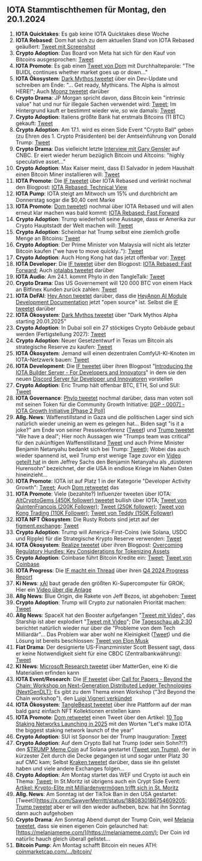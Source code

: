 ## IOTA Stammtischthemen für Montag, den 20.1.2024

1. **IOTA Quicktakes**: Es gab keine IOTA Quicktakes diese Woche
2. **IOTA Rebased**: Dom hat sich zu dem aktuellen Stand von IOTA Rebased geäußert: [Tweet mit Screenshot](https://x.com/IotaPoet/status/1878854108888887786)
3. **Crypto Adoption**: Das Board von Meta hat sich für den Kauf von Bitcoins ausgesprochen: [Tweet](https://x.com/Cointelegraph/status/1878951508336623826)
4. **IOTA Promote**: Es gab einen [Tweet von Dom](https://x.com/DomSchiener/status/1879035961549410772) mit Durchhalteparole: "The BUIDL continues whether market goes up or down..."
5. **IOTA Ökosystem**: [Dark Mythos tweetet](https://x.com/DarkMythosIOTA/status/1879075982369550771) über ein Dev-Update und schreiben am Ende: "... Get ready, Mythicans. The Alpha is almost HERE!"; Auch [Moonz tweetet](https://x.com/ingo_moonz/status/1879099534749347908) darüber
6. **Crypto Drama**: JP Morgan spricht davon, dass Bitcoin kein "intrinsic value" hat und nur für illegale Sachen verwendet wird: [Tweet](https://x.com/disclosetv/status/1878818687337324920); Im Hintergrund kauft er bestimmt wieder wie, so wie damals: [Tweet](https://x.com/RyanSAdams/status/1789024343038586956)
7. **Crypto Adoption**: Italiens größte Bank hat erstmals Bitcoins (11 BTC) gekauft: [Tweet](https://x.com/FurkanCCTV/status/1879092024592498778)
8. **Crypto Adoption**: Am 17.1. wird es einen Side Event "Crypto Ball" geben (zu Ehren des 1. Crypto Präsidenten) bei der Amtseinführung von Donald Trump: [Tweet](https://x.com/DocumentingBTC/status/1878935332940611732)
9. **Crypto Drama**: Das vielleicht letzte [Interview mit Gary Gensler](https://x.com/DocumentingBTC/status/1879182338275651625) auf CNBC. Er eiert wieder herum bezüglich Bitcoin und Altcoins: "highly speculative asset..."
10. **Crypto Adoption**: Max Kaiser meint, dass El Salvador in jedem Haushalt einen Bitcoin Miner installieren will: [Tweet](https://x.com/BitcoinMagazine/status/1879117554767266055)
11. **IOTA Promote**: Die [IF tweetet](https://x.com/iota/status/1879166716518830368) über IOTA Rebased und verlinkt nochmal den Blogpost: [IOTA Rebased: Technical View](https://blog.iota.org/iota-rebased-technical-view/)
12. **IOTA Pump**: IOTA steigt am Mitwoch um 15% und durchbricht am Donnerstag sogar die $0,40 cent Marke
13. **IOTA Promote**: [Dom tweetet](https://x.com/DomSchiener/status/1879437944299356236)) nochmal über IOTA Rebased und will allen erneut klar machen was bald kommt: [IOTA Rebased: Fast Forward](https://blog.iota.org/iota-rebased-fast-forward/)
14. **Crypto Adoption**: Trump wiederholt seine Aussage, dass er Amerika zur Crypto Hauptstadt der Welt machen will: [Tweet](https://x.com/Cointelegraph/status/1879508101579329875)
15. **Crypto Adoption**: Scheinbar hat Trump selbst eine ziemlich große Menge an Bitcoins: [Tweet](https://x.com/DocumentingBTC/status/1879230353682149392?t=2zkHHceT5fuuFm_nCFBdDA&s=19)
16. **Crypto Adoption**: Der Prime Minister von Malaysia will nicht als letzter Bitcoin kaufen ("we have to move quickly.."): [Tweet](https://x.com/BTC_Archive/status/1879484045077385518)
17. **Crypto Adoption**: Auch Hong Kong hat das jetzt offenbar vor: [Tweet](https://x.com/bitcoinlfgo/status/1879517112408141992)
18. **IOTA Developer**: Die [IF tweetet](https://x.com/iota/status/1879528616381309045) über den Blogpost: [IOTA Rebased: Fast Forward](https://blog.iota.org/iota-rebased-fast-forward/); Auch [iotalabs tweetet](https://x.com/iotalabs_/status/1879530444091441617) darüber
19. **IOTA Audio**: Am 24.1. kommt Phylo in den TangleTalk: [Tweet](https://x.com/tangle_talk/status/1879531296738926907)
20. **Crypto Drama**: Das US Governement will 120 000 BTC von einem Hack an Bitfinex Kunden zurück zahlen: [Tweet](https://x.com/BitcoinMagazine/status/1879540465122566288)
21. **IOTA DeFAI**: [Hey Anon tweetet](https://x.com/HeyAnonai/status/1879545527152640354) darüber, dass die [HeyAnon AI Module Development Documentation](https://github.com/RealWagmi/anon-integration-guide) jetzt "open source" ist. Selbst die [IF tweetet](https://x.com/iota/status/1879551584444801184) darüber
22. **IOTA Ökosystem**: [Dark Mythos tweetet](https://x.com/DarkMythosIOTA/status/1879800766170386848) über "Dark Mythos Alpha starting 20.01.2025"
23. **Crypto Adoption**: In Dubai soll ein 27 stöckiges Crypto Gebäude gebaut werden (Fertigstellung 2027): [Tweet](https://x.com/bitcoinlfgo/status/1879561321366384749)
24. **Crypto Adoption**: Neuer Gesetzentwurf in Texas um Bitcoin als strategische Reserve zu kaufen: [Tweet](https://x.com/BitcoinMagazine/status/1879657770120856052)
25. **IOTA Ökosystem**: Jemand will einen dezentralen ComfyUI-KI-Knoten im IOTA-Netzwerk bauen: [Tweet](https://x.com/voplica/status/1879250868794777953)
26. **IOTA Development**: Die [IF tweetet](https://x.com/iota/status/1879528616381309045) über ihren Blogpost "[Introducing the IOTA Builder Server - For Developers and Innovators](https://blog.iota.org/iota-builder-server/)" in dem sie den neuen [Discord Server für Developer und Innovatoren](https://discord.gg/iota-builders?ref=blog.iota.org) vorstellen
27. **Crypto Adoption**: Eric Trump hält offenbar BTC, ETH, Sol und SUI: [Tweet](https://x.com/Cointelegraph/status/1879691336032370902)
28. **IOTA Governance**: [Phylo tweetet](https://x.com/PhyloIota/status/1879791748215681374) nochmal darüber, dass man voten soll mit seinen Token für die Community Growth Initiative: [[IGP - 0007] - IOTA Growth Initiative [Phase 2 Poll]](https://govern.iota.org/t/igp-0007-iota-growth-initiative-phase-2-poll/1782)
29. **Allg. News**: Waffenstillstand in Gaza und die politischen Lager sind sich natürlich wieder uneinig an wem es gelegen hat... Biden sagt "is it a joke?" am Ende von seiner Pressekonferenz ([Tweet](https://x.com/EricLDaugh/status/1879609462023213319)) und [Trump tweetet](https://x.com/jeremyscahill/status/1879578501281693787) "We have a deal"; Hier noch Aussagen wie "Trumps team was critical" für den zukünftigen Waffenstillstand [Tweet](https://x.com/CollinRugg/status/1879626617271808260) und auch Prime Minister Benjamin Netanyahu bedankt sich bei Trump: [Tweet](https://x.com/IsraeliPM/status/1879650206628839837)); Wobei das auch wieder spannend ist, weil Trump erst wenige Tage zuvor ein [Video geteilt hat](https://truthsocial.com/@realDonaldTrump/113789043423746072) in dem Jeffrey Sachs den Benjamin Netanyahu als „düsteren Hurensohn“ bezeichnet, der die USA in endlose Kriege im Nahen Osten hineinzieht...
30. **IOTA Promote**: IOTA ist auf Platz 1 in der Kategorie "Developer Activity Growth": [Tweet](https://x.com/chain_broker/status/1879559171172937926); Auch [Dom retweetet](https://x.com/DomSchiener/status/1879865526891184167) das
31. **IOTA Promote**: Viele (bezahlte?) Influenzer tweeten über IOTA: [AltCryptoGems (450K follower) tweetet](https://x.com/AltCryptoGems/status/1879827100401885364) bullish über IOTA; [Tweet von QuintenFrancois (200K Follower)](https://x.com/QuintenFrancois/status/1879598971611672778); [Tweet (250K follower)](https://x.com/AltcoinSherpa/status/1879892180879503758); [Tweet von Kong Trading (110K Follower)](https://x.com/KongBTC/status/1879954809161396676); [Tweet von Teddy (150K Follower)](https://x.com/TeddyCleps/status/1880150315716210826)
32. **IOTA NFT Ökosystem**: Die Rusty Robots sind jetzt auf der [figment.exchange](https://www.figment.exchange/): [Tweet](https://x.com/figment_nfts/status/1879849867864080589)
33. **Crypto Adoption**: Trump will America-First-Coins (wie Solana, USDC und Ripple) für die Strategische Krypto Reserve verwenden: [Tweet](https://x.com/MissCryptoGER/status/1879871285951672558)
34. **IOTA Ökosystem**: [Realize tweetet](https://x.com/realizefinance/status/1879885458240581729) über ihren Blogpost: [Overcoming Regulatory Hurdles: Key Considerations for Tokenizing Assets](https://blog.realizeassets.com/overcoming-regulatory-hurdles-key-considerations-for-tokenizing-assets/)
35. **Crypto Adoption**: Coinbase führt Bitcoin Kredite ein: [Tweet](https://x.com/BTC_Archive/status/1879892314631598274); [Tweet von Coinbase](https://x.com/coinbase/status/1879902780564951530)
36. **IOTA Progress**: Die [IF macht ein Thread](https://x.com/iota/status/1879891362943819854) über ihren [Q4 2024 Progress Report](https://blog.iota.org/q4-2024-progress-report/)
37. **Ki News**: [xAI](https://x.com/xai) baut gerade den größten Ki-Supercomputer für GROK; Hier ein [Video über die Anlage](https://x.com/MarioNawfal/status/1879807253072802018)
38. **Allg News**: Blue Origin, die Rakete von Jeff Bezos, ist abgehoben: [Tweet](https://x.com/MarioNawfal/status/1879898031341879595)
39. **Crypto Adoption**: Trump will Crypto zur nationalen Priorität machen: [Tweet](https://x.com/bitcoin2go/status/1880148049386684567)
40. **Allg News**: SpaceX hat den Booster aufgefangen "[Tweet mit Video](https://x.com/APompliano/status/1880031423526236655)", das Starship ist aber explodiert "[Tweet mit Video](https://x.com/marcfriedrich7/status/1880134621662441780)"; Die [Tagesschau ab 2:30](https://www.ardmediathek.de/video/Y3JpZDovL3RhZ2Vzc2NoYXUuZGUvMGZmNjg2ZTQtYWY2NS00Yjg0LTkzNDUtOGUxZTQ1NjA5ZjVmX2dhbnplU2VuZHVuZw) berichtet natürlich wieder nur über die "Probleme von dem Tech Milliardär"... Das Problem war aber wohl ne Kleinigkeit ([Tweet](https://x.com/In2ThinAir/status/1880035022587195674)) und die Lösung ist bereits beschlossen: [Tweet von Elon Musk](https://x.com/elonmusk/status/1880060983734858130)
41. **Fiat Drama**: Der designierte US-Finanzminister Scott Bessent sagt, dass er keine Notwendigkeit sieht für eine CBDC (Zentralbankwährung): [Tweet](https://x.com/Cointelegraph/status/1879960778884751851)
42. **KI News**: [Microsoft Research tweetet](https://x.com/MSFTResearch/status/1879833084356395359) über MatterGen, eine Ki die Materialien erfinden kann
43. **IOTA Event/Research**: Die [IF tweetet](https://x.com/iota/status/1880178246295109974) über [Call for Papers - Beyond the Chain: Workshop on Next-Generation Distributed Ledger Technologies (NextGenDLT)](https://icbc2025.ieee-icbc.org/workshop/nextgendlt); Es gibt zu dem Thema einen Workshop ("3rd Beyond the Chain workshop"), den [Luigi Vigneri verkündet](https://x.com/luigi_vigneri/status/1880238260817158507)
44. **IOTA Ökosystem**: [TangleBeast tweetet](https://x.com/tanglebeasts/status/1880226548919472601) über ihre Plattform auf der man bald ganz einfach NFT Kollektionen erstellen kann
45. **IOTA Promote**: [Dom retweetet](https://x.com/DomSchiener/status/1880244175662379413) einen Tweet über den Artikel: [10 Top Staking Networks Launching in 2025](https://www.stakingrewards.com/journal/research/10-top-staking-networks-launching-in-2025) mit den Worten "Let's make IOTA the biggest staking network launch of the year"
46. **Crypto Adoption**: SUI ist Sponsor bei der Trump Inauguration: [Tweet](https://x.com/WinX_io/status/1880201354247041100)
47. **Crypto Adoption**: Auf dem Crypto Ball hat Trump (oder sein Sohn?!?) den [$TRUMP Meme Coin](https://www.coingecko.com/en/coins/official-trump) auf Solana gestartet ([Tweet von Trump](https://x.com/realDonaldTrump/status/1880446012168249386)), der in kürzester Zeit durch die Decke gegangen ist und sogar unter Platz 30 auf CMC kam; Selbst [Kraken tweetet](https://x.com/krakenfx/status/1880697715438338302) darüber, dass sie ihn gelistet haben und viele andere Exchanges folgen...
48. **Crypto Adoption**: Am Montag startet das WEF und Crypto ist auch ein Thema: [Tweet](https://x.com/coinbase/status/1880993625108042121); In St.Moritz ist übrigens auch ein Crypt Side Event: [Artikel: Krypto-Elite mit Milliardenvermögen trifft sich in St. Moritz](https://www.blick.ch/wirtschaft/zutritt-ins-luxurioese-suvretta-house-nur-gegen-11900-franken-bitcoin-reiche-feiern-an-konferenz-in-st-moritz-ihr-krypto-wef-id20504023.html)
49. **Allg. News**: Am Sonntag ist der TikTok Ban in den USA gestartet: [Tweet](https://x.com/SawyerMerritt/status/1880830186754609205; [Trump tweetet](https://x.com/charliekirk11/status/1880998030364860455) aber er will den wieder aufheben, bzw. hat ihn Sonntag dann auch aufgehoben
50. **Crypto Drama**: Am Sonntag Abend dumpt der Trump Coin, weil [Melania tweetet](https://x.com/MELANIATRUMP/status/1881094861279129643), dass sie einen eigenen Coin gelaunched hat: [https://melaniameme.com/](https://melaniameme.com/); Der Coin ird natürlic hauch gleich überall gelistet...
51. **Bitcoin Pump**: Am Montag schafft Bitcoin ein neues ATH: [coinmarketcap.com/.../bitcoin/](https://coinmarketcap.com/currencies/bitcoin/)
